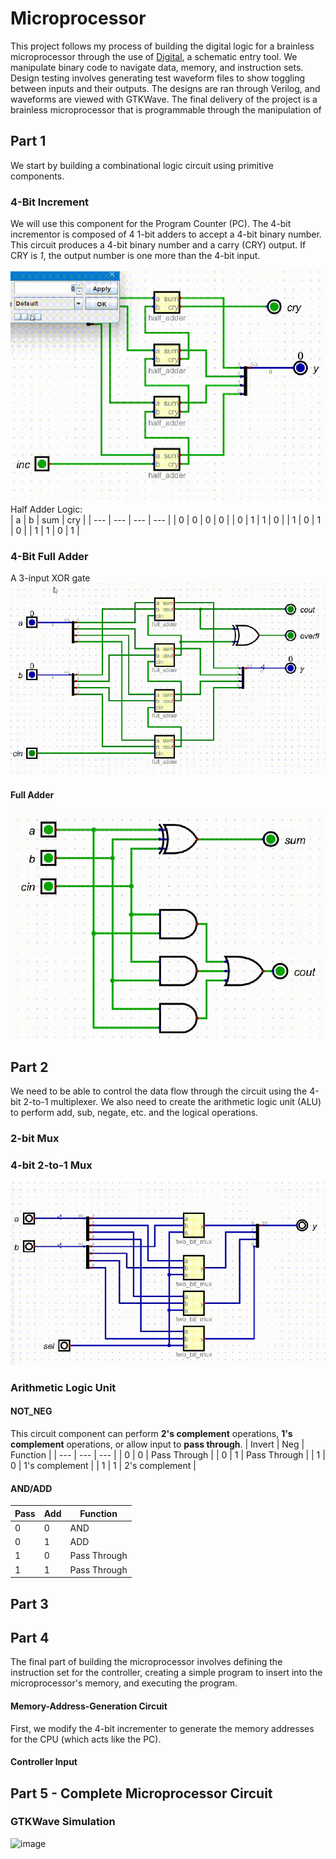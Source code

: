 # Microprocessor
This project follows my process of building the digital logic for a brainless microprocessor through the use of [Digital](https://github.com/hneemann/Digital/releases/latest/download/Digital.zip), a schematic entry tool. We manipulate binary code to navigate data, memory, and instruction sets.
</br>
Design testing involves generating test waveform files to show toggling between inputs and their outputs. The designs are ran through Verilog, and waveforms are viewed with GTKWave. The final delivery of the project is a brainless microprocessor that is programmable through the manipulation of  </br>


## Part 1
We start by building a combinational logic circuit using primitive components. 
### 4-Bit Increment
We will use this component for the Program Counter (PC). The 4-bit incrementor is composed of 4 1-bit adders to accept a 4-bit binary number. This circuit produces a 4-bit binary number and a carry (CRY) output. If CRY is _1_, the output number is one more than the 4-bit input. </br> </br>
![](https://github.com/KayeJD/Microprocessor/blob/main/4bitinc.gif) </br>
Half Adder Logic: </br>
| a | b | sum | cry |
| --- | --- | --- | --- |
| 0 | 0 | 0 | 0 |
| 0 | 1 | 1 | 0 |
| 1 | 0 | 1 | 0 |
| 1 | 1 | 0 | 1 |
### 4-Bit Full Adder
A 3-input XOR gate 
![](https://github.com/KayeJD/Microprocessor/blob/main/4bitadder.gif)
#### Full Adder
![](https://github.com/KayeJD/Microprocessor/blob/main/fulladder.gif)


## Part 2
We need to be able to control the data flow through the circuit using the 4-bit 2-to-1 multiplexer. We also need to create the arithmetic logic unit (ALU) to perform add, sub, negate, etc. and the logical operations. 
### 2-bit Mux
### 4-bit 2-to-1 Mux
![](https://github.com/KayeJD/Microprocessor/blob/main/4bitmux.gif)
### Arithmetic Logic Unit 
#### NOT_NEG
This circuit component can perform **2's complement** operations, **1's complement** operations, or allow input to **pass through**.
| Invert | Neg | Function |
| --- | --- | --- |
| 0 | 0 | Pass Through |
| 0 | 1 | Pass Through |
| 1 | 0 | 1's complement |
| 1 | 1 | 2's complement |
#### AND/ADD 
| Pass | Add | Function |
| --- | --- | --- |
| 0 | 0 | AND |
| 0 | 1 | ADD |
| 1 | 0 | Pass Through |
| 1 | 1 | Pass Through |

## Part 3


## Part 4
The final part of building the microprocessor involves defining the instruction set for the controller, creating a simple program to insert into the microprocessor's memory, and executing the program.
#### Memory-Address-Generation Circuit
First, we modify the 4-bit incrementer to generate the memory addresses for the CPU (which acts like the PC). 
#### Controller Input

## Part 5 - Complete Microprocessor Circuit
### GTKWave Simulation
![image](https://github.com/KayeJD/Microprocessor/assets/139111295/df8670d6-a2df-457b-827c-d9ae23ee01cd)
